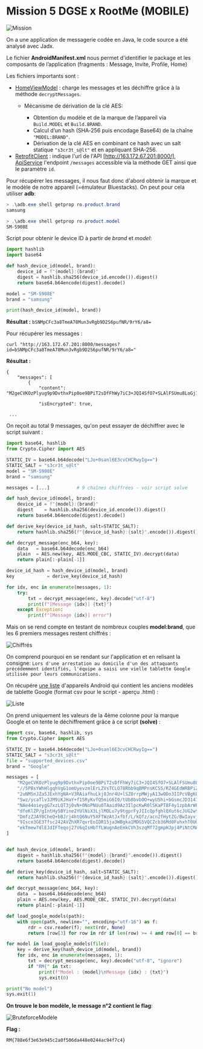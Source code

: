 # Mission 5 DGSE x RootMe (MOBILE)

![Mission](images/mission.png)

On a une application de messagerie codée en Java, le code source a été analysé avec Jadx.

Le fichier **AndroidManifest.xml** nous permet d'identifier le package et les composants de l’application (fragments : Message, Invite, Profile, Home)

Les fichiers importants sont : 
- [HomeViewModel](images/decrypt.png) : charge les messages et les déchiffre grâce à la méthode `decryptMessages`.
    - Mécanisme de dérivation de la clé AES:

        - Obtention du modèle et de la marque de l’appareil via `Build.MODEL` et `Build.BRAND`.
        - Calcul d’un hash (SHA‑256 puis encodage Base64) de la chaîne `"MODEL:BRAND"`.
        - Dérivation de la clé AES en combinant ce hash avec un salt statique `"s3cr3t_s@lt"` et en appliquant SHA‑256.
- [RetrofitClient](images/url.png) : indique l'url de l'API [http://163.172.67.201:8000/], [ApiService](images/endpoint.png) l'endpoint `/messages` accessible via la méthode GET ainsi que le paramètre `id`.

Pour récupérer les messages, il nous faut donc d'abord obtenir la marque et le modèle de notre appareil (=émulateur Bluestacks). On peut pour cela utiliser **adb**:
```powershell
> .\adb.exe shell getprop ro.product.brand
samsung

> .\adb.exe shell getprop ro.product.model
SM-S908E
```

Script pour obtenir le device ID à partir de *brand* et *model*: 
```python
import hashlib
import base64

def hash_device_id(model, brand):
    device_id = f"{model}:{brand}"
    digest = hashlib.sha256(device_id.encode()).digest()
    return base64.b64encode(digest).decode()

model = "SM-S908E"
brand = "samsung"

print(hash_device_id(model, brand))
```

**Résultat :** `bSNMpCFc3a8TmeA78Mun3vRgb9D2S6pufNR/9rY6/a8=`

Pour récupérer les messages : 
```shell
curl "http://163.172.67.201:8000/messages?id=bSNMpCFc3a8TmeA78Mun3vRgb9D2S6pufNR/9rY6/a8="
```

**Résultat :**
```shell
{
    "messages": [
        {
            "content": "M2geCVKOzPlyug9p9DvthxPip0oe9BPiT2sDfFhWy7iC3+JQI4SfO7+SLAlFSUmu8LoGj1hrUWil/uNXvc+5mKBMrRNFQT8ijBK14P0Z8qA=",

            "isEncrypted": true,

 ...
```
On reçoit au total 9 messages, qu'on peut essayer de déchiffrer avec le script suivant : 

```python
import base64, hashlib
from Crypto.Cipher import AES

STATIC_IV = base64.b64decode("LJo+0sanl6E3cvCHCRwyIg==")
STATIC_SALT = "s3cr3t_s@lt"
model = "SM-S908E"
brand = "samsung"

messages = [...]          # 9 chaînes chiffrées - voir script solve

def hash_device_id(model, brand):
    device_id = f"{model}:{brand}"
    digest    = hashlib.sha256(device_id.encode()).digest()
    return base64.b64encode(digest).decode()

def derive_key(device_id_hash, salt=STATIC_SALT):
    return hashlib.sha256(f"{device_id_hash}:{salt}".encode()).digest()

def decrypt_message(enc_b64, key):
    data   = base64.b64decode(enc_b64)
    plain  = AES.new(key, AES.MODE_CBC, STATIC_IV).decrypt(data)
    return plain[:-plain[-1]]

device_id_hash = hash_device_id(model, brand)
key            = derive_key(device_id_hash)

for idx, enc in enumerate(messages, 1):
    try:
        txt = decrypt_message(enc, key).decode("utf-8")
        print(f"[Message {idx}] {txt}")
    except Exception:
        print(f"[Message {idx}] error")
```


Mais on se rend compte en testant de nombreux couples **model:brand**, que les 6 premiers messages restent chiffrés :

![Chiffrés](images/restechiff.png)

On comprend pourquoi en se rendant sur l'application et en relisant la consigne: `Lors d'une arrestation au domicile d'un des attaquants précédemment identifiés, l'équipe a saisi une vielle tablette Google utilisée pour leurs communications.`

On récupére [une liste](https://storage.googleapis.com/play_public/supported_devices.csv) d'appareils Android qui contient les anciens modèles de tablette Google (format csv pour le script - aperçu .html) :

![Liste](images/preview.png)

On prend uniquement les valeurs de la 4ème colonne pour la marque Google et on tente le déchiffrement grâce à ce script **(solve)** :

```python
import csv, base64, hashlib, sys
from Crypto.Cipher import AES

STATIC_IV = base64.b64decode("LJo+0sanl6E3cvCHCRwyIg==")
STATIC_SALT = "s3cr3t_s@lt"
file = "supported_devices.csv"
brand = "Google"

messages = [
    "M2geCVKOzPlyug9p9DvthxPip0oe9BPiT2sDfFhWy7iC3+JQI4SfO7+SLAlFSUmu8LoGj1hrUWil/uNXvc+5mKBMrRNFQT8ijBK14P0Z8qA=",
    "//5PBsYWhHlgqhVgG1omUyevzmlErLZVsTCLO78Rbb9qBMPnsKCS5/RZ4GEdWRBPiZ4BtO5h7j2PuIutfqf7ag==",
    "2uNMSnJZa5JExhYgNA+V3RAiafhuLkj8Jnr4U+lSZOrrpMWjyA13w0Do3IIPcVBgK070rmweRKX/GkCAxat4i3JfWk1UvWNSmEZbHQlFznR7VFW6FKK84iJKhiDOp8Tk",
    "Swz/ycaTlv3JM9iKJHaY+f1SRyKvfQ5miG6I0/tUb8bvbOO+wyU5hi+bGsmcJD3141FrmrDcBQhtWpYimospymABi3bzvPPi01rPI8pNBq8=",
    "NAe44oieygG7xzLQT3j0vN+0NoPNUu0TAaid9Az3IlpcKwR0lSKaPT8F4y1zpbArWFIGpgzsPZtPAwL50qocTRMG/g5u+/wcc1nxmhBjCbg=",
    "dfeKlZP/gIntHySBYine2YUlNiX3LjlMOLu7y9tgprFyJIIcQpfghlQXut6cJUG2wtzGBVQUm7ITdpLNeVaZjamQHhPWEtNIJE/xtFg66Klui1qCKYKSrmZ4wm1CG/ZPy4csqbM28Ur8dts7XoV5FA==",
    "DmfzZJAY0CheQ+bBJrj4htQ6NuY5XFTWzAtJxfbf/L/kQfz/acn2fHytZG/BwIayvjMYrFavwiYPgKY46TxK/ubRGHhlZScdJgDpmBWpP3BaflHO5PlQ9d7TJ9thPky9",
    "9Isce3GE3Tfsc242AVZhXR7qvrEoIDR15ja3WBgka1MDG5VQCZcb36Md0FuhxhT0UOstfuoGSAFfYKSZOWl5j+8plnn4Et4k36Tb++xrhTk=",
    "ekTmew7dlEJdIFTeqoj27V6qIsHbTfLWugnAeEmkCVh3szqMf72gmpHJpj4PiNtCMAwHGDHNs0wsz5jMb3Hqd5YCR/4/5k7Dw5zOs24yxiUd/wlXfrZbOL763GyAyttW",
]


def hash_device_id(model, brand):
    digest = hashlib.sha256(f"{model}:{brand}".encode()).digest()
    return base64.b64encode(digest).decode()

def derive_key(device_id_hash, salt=STATIC_SALT):
    return hashlib.sha256(f"{device_id_hash}:{salt}".encode()).digest()

def decrypt_message(enc_b64, key):
    data  = base64.b64decode(enc_b64)
    plain = AES.new(key, AES.MODE_CBC, STATIC_IV).decrypt(data)
    return plain[:-plain[-1]]

def load_google_models(path):
    with open(path, newline="", encoding="utf-16") as f:
        rdr = csv.reader(f); next(rdr, None)
        return [row[3] for row in rdr if len(row) >= 4 and row[0] == brand]

for model in load_google_models(file):
    key = derive_key(hash_device_id(model, brand))
    for idx, enc in enumerate(messages, 1):
        txt = decrypt_message(enc, key).decode("utf-8", "ignore")
        if "RM{" in txt:
            print(f"Model : {model}\nMessage {idx} : {txt}")
            sys.exit(0)

print("No model")
sys.exit(1)
```

**On trouve le bon modèle, le message n°2 contient le flag**: 

![BruteforceModèle](images/flag.png)

**Flag :**

```
RM{788e6f3e63e945c2a0f506da448e0244ac94f7c4}
```

